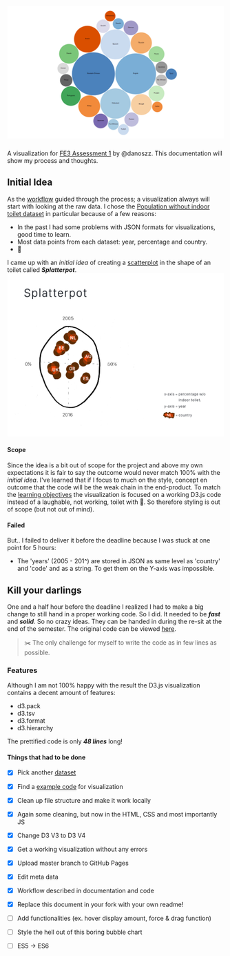 # ![Assessment 1][banner]

A visualization for [FE3 Assessment 1](https://github.com/cmda-fe3/fe3-assessment-1) by @danoszz. This documentation will show my process and thoughts.

## Initial Idea

As the [workflow](https://github.com/cmda-fe3/fe3-assessment-1#workflow) guided through the process; a visualization always will start with looking at the raw data. I chose the [Population without indoor toilet dataset](https://github.com/danoszz/course-17-18/tree/master/assessment-1#population-without-indoor-toilet) in particular because of a few reasons:

* In the past I had some problems with JSON formats for visualizations, good time to learn.
* Most data points from each dataset: year, percentage and country.
* 💩

I came up with an _initial idea_ of creating a [scatterplot](http://bl.ocks.org/weiglemc/6185069) in the shape of an toilet called ***Splatterpot***.
![alt text](assets/images/splatterpot-idea_sketch.jpg "Splatterpot Idea Sketch")

#### Scope

Since the idea is a bit out of scope for the project and above my own expectations it is fair to say the outcome would never match 100% with the _initial idea_. I've learned that if I focus to much on the style, concept en outcome that the code will be the weak chain in the end-product. To match the [learning objectives](https://github.com/cmda-fe3/course-17-18#subgoals) the visualization is focused on a working D3.js code instead of a laughable, not working, toilet with 💩. So therefore styling is out of scope (but not out of mind).

#### Failed

But.. I failed to deliver it before the deadline because I was stuck at one point for 5 hours:

* The 'years' (2005 - 201^) are stored in JSON as same level as 'country' and 'code' and as a string. To get them on the Y-axis was impossible.

## Kill your darlings

One and a half hour before the deadline I realized I had to make a big change to still hand in a proper working code. So I did. It needed to be ***fast*** and ***solid***. So no crazy ideas. They can be handed in during the re-sit at the end of the semester. The original code can be viewed [here](scripts/app_splatterplot.js).

> ✂️ The only challenge for myself to write the code as in few lines as possible.

### Features

Although I am not 100% happy with the result the D3.js visualization contains a decent amount of features:

* d3.pack
* d3.tsv
* d3.format
* d3.hierarchy

The prettified code is only ***48 lines*** long!


#### Things that had to be done

*   [x] Pick another [dataset](https://github.com/danoszz/course-17-18/tree/master/assessment-1)
*   [x] Find a [example code](blocksrepo) for visualization
*   [x] Clean up file structure and make it work locally
*   [x] Again some cleaning, but now in the HTML, CSS and most importantly JS
*   [x] Change D3 V3 to D3 V4
*   [x] Get a working visualization without any errors
*   [x] Upload master branch to GitHub Pages
*   [x] Edit meta data
*   [x] Workflow described in documentation and code
*   [x] Replace this document in your fork with your own readme!
*   [ ] Add functionalities (ex. hover display amount, force & drag function)
*   [ ] Style the hell out of this boring bubble chart
*   [ ] ES5 -> ES6



[banner]: assets/images/preview-image.png


[blocksrepo]: https://bl.ocks.org/mbostock/4063269
